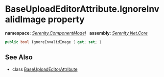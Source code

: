 # BaseUploadEditorAttribute.IgnoreInvalidImage property
**namespace:** *[Serenity.ComponentModel](../../README.md#serenity.componentmodel-namespace)*   **assembly**: *[Serenity.Net.Core](../../README.md)*

```csharp
public bool IgnoreInvalidImage { get; set; }
```

## See Also

* class [BaseUploadEditorAttribute](../BaseUploadEditorAttribute.md)